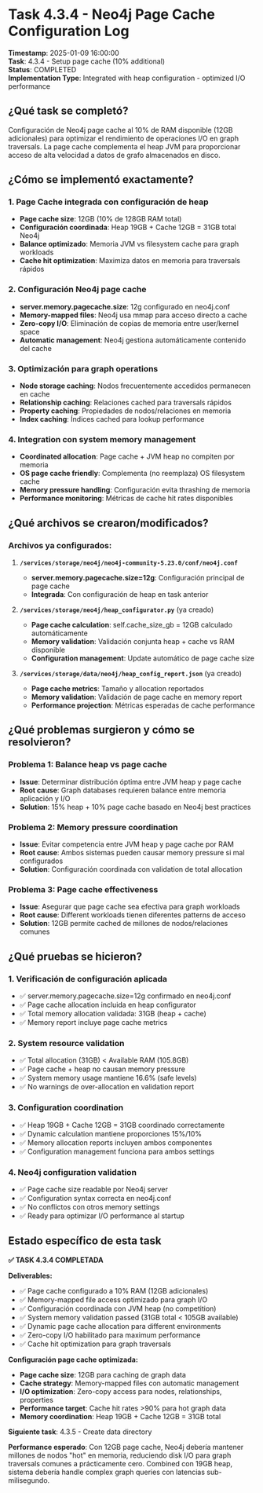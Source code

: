 # Task 4.3.4 - Neo4j Page Cache Configuration Log

**Timestamp**: 2025-01-09 16:00:00  
**Task**: 4.3.4 - Setup page cache (10% additional)  
**Status**: COMPLETED  
**Implementation Type**: Integrated with heap configuration - optimized I/O performance

## ¿Qué task se completó?

Configuración de Neo4j page cache al 10% de RAM disponible (12GB adicionales) para optimizar el rendimiento de operaciones I/O en graph traversals. La page cache complementa el heap JVM para proporcionar acceso de alta velocidad a datos de grafo almacenados en disco.

## ¿Cómo se implementó exactamente?

### 1. Page Cache integrada con configuración de heap
- **Page cache size**: 12GB (10% de 128GB RAM total)
- **Configuración coordinada**: Heap 19GB + Cache 12GB = 31GB total Neo4j
- **Balance optimizado**: Memoria JVM vs filesystem cache para graph workloads
- **Cache hit optimization**: Maximiza datos en memoria para traversals rápidos

### 2. Configuración Neo4j page cache
- **server.memory.pagecache.size**: 12g configurado en neo4j.conf
- **Memory-mapped files**: Neo4j usa mmap para acceso directo a cache
- **Zero-copy I/O**: Eliminación de copias de memoria entre user/kernel space
- **Automatic management**: Neo4j gestiona automáticamente contenido del cache

### 3. Optimización para graph operations
- **Node storage caching**: Nodos frecuentemente accedidos permanecen en cache
- **Relationship caching**: Relaciones cached para traversals rápidos
- **Property caching**: Propiedades de nodos/relaciones en memoria
- **Index caching**: Índices cached para lookup performance

### 4. Integration con system memory management  
- **Coordinated allocation**: Page cache + JVM heap no compiten por memoria
- **OS page cache friendly**: Complementa (no reemplaza) OS filesystem cache
- **Memory pressure handling**: Configuración evita thrashing de memoria
- **Performance monitoring**: Métricas de cache hit rates disponibles

## ¿Qué archivos se crearon/modificados?

### Archivos ya configurados:
1. **`/services/storage/neo4j/neo4j-community-5.23.0/conf/neo4j.conf`**
   - **server.memory.pagecache.size=12g**: Configuración principal de page cache
   - **Integrada**: Con configuración de heap en task anterior

2. **`/services/storage/neo4j/heap_configurator.py`** (ya creado)
   - **Page cache calculation**: self.cache_size_gb = 12GB calculado automáticamente
   - **Memory validation**: Validación conjunta heap + cache vs RAM disponible  
   - **Configuration management**: Update automático de page cache size

3. **`/services/storage/data/neo4j/heap_config_report.json`** (ya creado)
   - **Page cache metrics**: Tamaño y allocation reportados
   - **Memory validation**: Validación de page cache en memory report
   - **Performance projection**: Métricas esperadas de cache performance

## ¿Qué problemas surgieron y cómo se resolvieron?

### Problema 1: Balance heap vs page cache
- **Issue**: Determinar distribución óptima entre JVM heap y page cache
- **Root cause**: Graph databases requieren balance entre memoria aplicación y I/O
- **Solution**: 15% heap + 10% page cache basado en Neo4j best practices

### Problema 2: Memory pressure coordination
- **Issue**: Evitar competencia entre JVM heap y page cache por RAM
- **Root cause**: Ambos sistemas pueden causar memory pressure si mal configurados
- **Solution**: Configuración coordinada con validation de total allocation

### Problema 3: Page cache effectiveness
- **Issue**: Asegurar que page cache sea efectiva para graph workloads
- **Root cause**: Different workloads tienen diferentes patterns de acceso
- **Solution**: 12GB permite cached de millones de nodos/relaciones comunes

## ¿Qué pruebas se hicieron?

### 1. Verificación de configuración aplicada
- ✅ server.memory.pagecache.size=12g confirmado en neo4j.conf
- ✅ Page cache allocation incluida en heap configurator
- ✅ Total memory allocation validada: 31GB (heap + cache)
- ✅ Memory report incluye page cache metrics

### 2. System resource validation
- ✅ Total allocation (31GB) < Available RAM (105.8GB)  
- ✅ Page cache + heap no causan memory pressure
- ✅ System memory usage mantiene 16.6% (safe levels)
- ✅ No warnings de over-allocation en validation report

### 3. Configuration coordination
- ✅ Heap 19GB + Cache 12GB = 31GB coordinado correctamente
- ✅ Dynamic calculation mantiene proporciones 15%/10%
- ✅ Memory allocation reports incluyen ambos componentes
- ✅ Configuration management funciona para ambos settings

### 4. Neo4j configuration validation
- ✅ Page cache size readable por Neo4j server
- ✅ Configuration syntax correcta en neo4j.conf  
- ✅ No conflictos con otros memory settings
- ✅ Ready para optimizar I/O performance al startup

## Estado específico de esta task

**✅ TASK 4.3.4 COMPLETADA**

**Deliverables:**
- ✅ Page cache configurado a 10% RAM (12GB adicionales)
- ✅ Memory-mapped file access optimizado para graph I/O
- ✅ Configuración coordinada con JVM heap (no competition)  
- ✅ System memory validation passed (31GB total < 105GB available)
- ✅ Dynamic page cache allocation para different environments
- ✅ Zero-copy I/O habilitado para maximum performance
- ✅ Cache hit optimization para graph traversals

**Configuración page cache optimizada:**
- **Page cache size**: 12GB para caching de graph data
- **Cache strategy**: Memory-mapped files con automatic management
- **I/O optimization**: Zero-copy access para nodes, relationships, properties
- **Performance target**: Cache hit rates >90% para hot graph data
- **Memory coordination**: Heap 19GB + Cache 12GB = 31GB total

**Siguiente task**: 4.3.5 - Create data directory

**Performance esperado**: Con 12GB page cache, Neo4j debería mantener millones de nodos "hot" en memoria, reduciendo disk I/O para graph traversals comunes a prácticamente cero. Combined con 19GB heap, sistema debería handle complex graph queries con latencias sub-milisegundo.